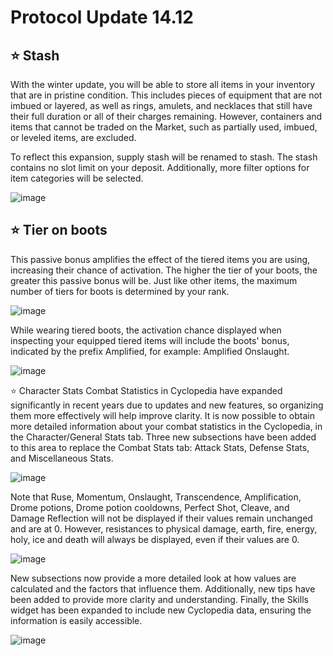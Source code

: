 # Protocol Update 14.12

## ⭐ Stash
With the winter update, you will be able to store all items in your inventory that are in pristine condition. This includes pieces of equipment that are not imbued or layered, as well as rings, amulets, and necklaces that still have their full duration or all of their charges remaining. However, containers and items that cannot be traded on the Market, such as partially used, imbued, or leveled items, are excluded.

To reflect this expansion, supply stash will be renamed to stash. The stash contains no slot limit on your deposit. Additionally, more filter options for item categories will be selected.

![image](https://github.com/user-attachments/assets/b9fe6d68-8585-4f99-9dab-caf09a72c8f7)


## ⭐ Tier on boots
This passive bonus amplifies the effect of the tiered items you are using, increasing their chance of activation. The higher the tier of your boots, the greater this passive bonus will be. Just like other items, the maximum number of tiers for boots is determined by your rank.

![image](https://github.com/user-attachments/assets/0f3be31d-475b-4b57-896b-b1866f7ca700)

While wearing tiered boots, the activation chance displayed when inspecting your equipped tiered items will include the boots' bonus, indicated by the prefix Amplified, for example: Amplified Onslaught.

![image](https://github.com/user-attachments/assets/88bf0be2-e839-4e17-b719-72f782a41e76)

⭐ Character Stats
Combat Statistics in Cyclopedia have expanded significantly in recent years due to updates and new features, so organizing them more effectively will help improve clarity. It is now possible to obtain more detailed information about your combat statistics in the Cyclopedia, in the Character/General Stats tab. Three new subsections have been added to this area to replace the Combat Stats tab: Attack Stats, Defense Stats, and Miscellaneous Stats.

![image](https://github.com/user-attachments/assets/cbf780f8-1721-4fcd-a745-fec07c600757)

Note that Ruse, Momentum, Onslaught, Transcendence, Amplification, Drome potions, Drome potion cooldowns, Perfect Shot, Cleave, and Damage Reflection will not be displayed if their values ​​remain unchanged and are at 0. However, resistances to physical damage, earth, fire, energy, holy, ice and death will always be displayed, even if their values ​​are 0.

![image](https://github.com/user-attachments/assets/da315fdf-430f-4180-b0d3-ded180a4347a)

New subsections now provide a more detailed look at how values ​​are calculated and the factors that influence them. Additionally, new tips have been added to provide more clarity and understanding. Finally, the Skills widget has been expanded to include new Cyclopedia data, ensuring the information is easily accessible.

![image](https://github.com/user-attachments/assets/3ec8383e-705e-45de-b723-ecfbfc457583)






